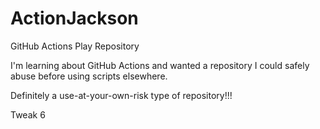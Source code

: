 # ActionJackson
GitHub Actions Play Repository

I'm learning about GitHub Actions and wanted a repository I could safely abuse before using scripts elsewhere.

Definitely a use-at-your-own-risk type of repository!!!

Tweak 6
